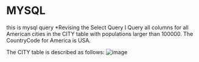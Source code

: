 # MYSQL
this is mysql query
*Revising the Select Query I
Query all columns for all American cities in the CITY table with populations larger than 100000. The CountryCode for America is USA.

The CITY table is described as follows:
![image](https://user-images.githubusercontent.com/88869085/174477126-42fd0459-2286-4ccd-b05d-b0b748888a49.png)
